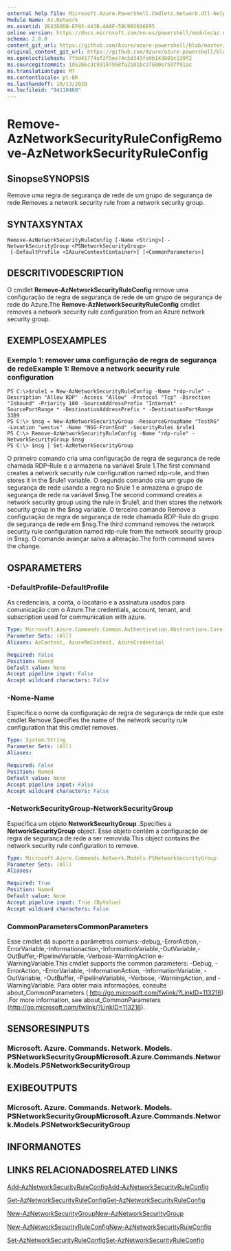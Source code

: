 ```yaml
---
external help file: Microsoft.Azure.PowerShell.Cmdlets.Network.dll-Help.xml
Module Name: Az.Network
ms.assetid: 2E43D0D8-EF93-443B-AA8F-58C992026E95
online version: https://docs.microsoft.com/en-us/powershell/module/az.network/remove-aznetworksecurityruleconfig
schema: 2.0.0
content_git_url: https://github.com/Azure/azure-powershell/blob/master/src/Network/Network/help/Remove-AzNetworkSecurityRuleConfig.md
original_content_git_url: https://github.com/Azure/azure-powershell/blob/master/src/Network/Network/help/Remove-AzNetworkSecurityRuleConfig.md
ms.openlocfilehash: 7f5d41774af2f5ee74c5d343fa9b143801c139f2
ms.sourcegitcommit: 1de2b6c3c99197958fa2101bc37680e7507f91ac
ms.translationtype: MT
ms.contentlocale: pt-BR
ms.lasthandoff: 10/13/2020
ms.locfileid: "94110460"
---
```

# <span data-ttu-id="08f6d-101">Remove-AzNetworkSecurityRuleConfig</span><span class="sxs-lookup"><span data-stu-id="08f6d-101">Remove-AzNetworkSecurityRuleConfig</span></span>

## <span data-ttu-id="08f6d-102">Sinopse</span><span class="sxs-lookup"><span data-stu-id="08f6d-102">SYNOPSIS</span></span>
<span data-ttu-id="08f6d-103">Remove uma regra de segurança de rede de um grupo de segurança de rede.</span><span class="sxs-lookup"><span data-stu-id="08f6d-103">Removes a network security rule from a network security group.</span></span>

## <span data-ttu-id="08f6d-104">SYNTAX</span><span class="sxs-lookup"><span data-stu-id="08f6d-104">SYNTAX</span></span>

```
Remove-AzNetworkSecurityRuleConfig [-Name <String>] -NetworkSecurityGroup <PSNetworkSecurityGroup>
 [-DefaultProfile <IAzureContextContainer>] [<CommonParameters>]
```

## <span data-ttu-id="08f6d-105">DESCRITIVO</span><span class="sxs-lookup"><span data-stu-id="08f6d-105">DESCRIPTION</span></span>
<span data-ttu-id="08f6d-106">O cmdlet **Remove-AzNetworkSecurityRuleConfig** remove uma configuração de regra de segurança de rede de um grupo de segurança de rede do Azure.</span><span class="sxs-lookup"><span data-stu-id="08f6d-106">The **Remove-AzNetworkSecurityRuleConfig** cmdlet removes a network security rule configuration from an Azure network security group.</span></span>

## <span data-ttu-id="08f6d-107">EXEMPLOS</span><span class="sxs-lookup"><span data-stu-id="08f6d-107">EXAMPLES</span></span>

### <span data-ttu-id="08f6d-108">Exemplo 1: remover uma configuração de regra de segurança de rede</span><span class="sxs-lookup"><span data-stu-id="08f6d-108">Example 1: Remove a network security rule configuration</span></span>
```
PS C:\>$rule1 = New-AzNetworkSecurityRuleConfig -Name "rdp-rule" -Description "Allow RDP" -Access "Allow" -Protocol "Tcp" -Direction "Inbound" -Priority 100 -SourceAddressPrefix "Internet" -SourcePortRange * -DestinationAddressPrefix * -DestinationPortRange 3389
PS C:\> $nsg = New-AzNetworkSecurityGroup -ResourceGroupName "TestRG" -Location "westus" -Name "NSG-FrontEnd" -SecurityRules $rule1
PS C:\> Remove-AzNetworkSecurityRuleConfig -Name "rdp-rule" -NetworkSecurityGroup $nsg
PS C:\> $nsg | Set-AzNetworkSecurityGroup
```

<span data-ttu-id="08f6d-109">O primeiro comando cria uma configuração de regra de segurança de rede chamada RDP-Rule e a armazena na variável $rule 1.</span><span class="sxs-lookup"><span data-stu-id="08f6d-109">The first command creates a network security rule configuration named rdp-rule, and then stores it in the $rule1 variable.</span></span>
<span data-ttu-id="08f6d-110">O segundo comando cria um grupo de segurança de rede usando a regra no $rule 1 e armazena o grupo de segurança de rede na variável $nsg.</span><span class="sxs-lookup"><span data-stu-id="08f6d-110">The second command creates a network security group using the rule in $rule1, and then stores the network security group in the $nsg variable.</span></span>
<span data-ttu-id="08f6d-111">O terceiro comando Remove a configuração de regra de segurança de rede chamada RDP-Rule do grupo de segurança de rede em $nsg.</span><span class="sxs-lookup"><span data-stu-id="08f6d-111">The third command removes the network security rule configuration named rdp-rule from the network security group in $nsg.</span></span>
<span data-ttu-id="08f6d-112">O comando avançar salva a alteração.</span><span class="sxs-lookup"><span data-stu-id="08f6d-112">The forth command saves the change.</span></span>

## <span data-ttu-id="08f6d-113">OS</span><span class="sxs-lookup"><span data-stu-id="08f6d-113">PARAMETERS</span></span>

### <span data-ttu-id="08f6d-114">-DefaultProfile</span><span class="sxs-lookup"><span data-stu-id="08f6d-114">-DefaultProfile</span></span>
<span data-ttu-id="08f6d-115">As credenciais, a conta, o locatário e a assinatura usados para comunicação com o Azure.</span><span class="sxs-lookup"><span data-stu-id="08f6d-115">The credentials, account, tenant, and subscription used for communication with azure.</span></span>

```yaml
Type: Microsoft.Azure.Commands.Common.Authentication.Abstractions.Core.IAzureContextContainer
Parameter Sets: (All)
Aliases: AzContext, AzureRmContext, AzureCredential

Required: False
Position: Named
Default value: None
Accept pipeline input: False
Accept wildcard characters: False
```

### <span data-ttu-id="08f6d-116">-Nome</span><span class="sxs-lookup"><span data-stu-id="08f6d-116">-Name</span></span>
<span data-ttu-id="08f6d-117">Especifica o nome da configuração de regra de segurança de rede que este cmdlet Remove.</span><span class="sxs-lookup"><span data-stu-id="08f6d-117">Specifies the name of the network security rule configuration that this cmdlet removes.</span></span>

```yaml
Type: System.String
Parameter Sets: (All)
Aliases:

Required: False
Position: Named
Default value: None
Accept pipeline input: False
Accept wildcard characters: False
```

### <span data-ttu-id="08f6d-118">-NetworkSecurityGroup</span><span class="sxs-lookup"><span data-stu-id="08f6d-118">-NetworkSecurityGroup</span></span>
<span data-ttu-id="08f6d-119">Especifica um objeto **NetworkSecurityGroup** .</span><span class="sxs-lookup"><span data-stu-id="08f6d-119">Specifies a **NetworkSecurityGroup** object.</span></span>
<span data-ttu-id="08f6d-120">Esse objeto contém a configuração de regra de segurança de rede a ser removida.</span><span class="sxs-lookup"><span data-stu-id="08f6d-120">This object contains the network security rule configuration to remove.</span></span>

```yaml
Type: Microsoft.Azure.Commands.Network.Models.PSNetworkSecurityGroup
Parameter Sets: (All)
Aliases:

Required: True
Position: Named
Default value: None
Accept pipeline input: True (ByValue)
Accept wildcard characters: False
```

### <span data-ttu-id="08f6d-121">CommonParameters</span><span class="sxs-lookup"><span data-stu-id="08f6d-121">CommonParameters</span></span>
<span data-ttu-id="08f6d-122">Esse cmdlet dá suporte a parâmetros comuns:-debug,-ErrorAction,-ErrorVariable,-Informationaction,-InformationVariable,-OutVariable,-OutBuffer,-PipelineVariable,-Verbose-WarningAction e-WarningVariable.</span><span class="sxs-lookup"><span data-stu-id="08f6d-122">This cmdlet supports the common parameters: -Debug, -ErrorAction, -ErrorVariable, -InformationAction, -InformationVariable, -OutVariable, -OutBuffer, -PipelineVariable, -Verbose, -WarningAction, and -WarningVariable.</span></span> <span data-ttu-id="08f6d-123">Para obter mais informações, consulte about_CommonParameters ( http://go.microsoft.com/fwlink/?LinkID=113216) .</span><span class="sxs-lookup"><span data-stu-id="08f6d-123">For more information, see about_CommonParameters (http://go.microsoft.com/fwlink/?LinkID=113216).</span></span>

## <span data-ttu-id="08f6d-124">SENSORES</span><span class="sxs-lookup"><span data-stu-id="08f6d-124">INPUTS</span></span>

### <span data-ttu-id="08f6d-125">Microsoft. Azure. Commands. Network. Models. PSNetworkSecurityGroup</span><span class="sxs-lookup"><span data-stu-id="08f6d-125">Microsoft.Azure.Commands.Network.Models.PSNetworkSecurityGroup</span></span>

## <span data-ttu-id="08f6d-126">EXIBE</span><span class="sxs-lookup"><span data-stu-id="08f6d-126">OUTPUTS</span></span>

### <span data-ttu-id="08f6d-127">Microsoft. Azure. Commands. Network. Models. PSNetworkSecurityGroup</span><span class="sxs-lookup"><span data-stu-id="08f6d-127">Microsoft.Azure.Commands.Network.Models.PSNetworkSecurityGroup</span></span>

## <span data-ttu-id="08f6d-128">INFORMA</span><span class="sxs-lookup"><span data-stu-id="08f6d-128">NOTES</span></span>

## <span data-ttu-id="08f6d-129">LINKS RELACIONADOS</span><span class="sxs-lookup"><span data-stu-id="08f6d-129">RELATED LINKS</span></span>

[<span data-ttu-id="08f6d-130">Add-AzNetworkSecurityRuleConfig</span><span class="sxs-lookup"><span data-stu-id="08f6d-130">Add-AzNetworkSecurityRuleConfig</span></span>](./Add-AzNetworkSecurityRuleConfig.md)

[<span data-ttu-id="08f6d-131">Get-AzNetworkSecurityRuleConfig</span><span class="sxs-lookup"><span data-stu-id="08f6d-131">Get-AzNetworkSecurityRuleConfig</span></span>](./Get-AzNetworkSecurityRuleConfig.md)

[<span data-ttu-id="08f6d-132">New-AzNetworkSecurityGroup</span><span class="sxs-lookup"><span data-stu-id="08f6d-132">New-AzNetworkSecurityGroup</span></span>](./New-AzNetworkSecurityGroup.md)

[<span data-ttu-id="08f6d-133">New-AzNetworkSecurityRuleConfig</span><span class="sxs-lookup"><span data-stu-id="08f6d-133">New-AzNetworkSecurityRuleConfig</span></span>](./New-AzNetworkSecurityRuleConfig.md)

[<span data-ttu-id="08f6d-134">Set-AzNetworkSecurityRuleConfig</span><span class="sxs-lookup"><span data-stu-id="08f6d-134">Set-AzNetworkSecurityRuleConfig</span></span>](./Set-AzNetworkSecurityRuleConfig.md)


